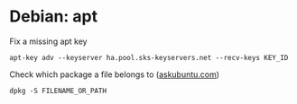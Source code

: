# Debian: apt

Fix a missing apt key
```
apt-key adv --keyserver ha.pool.sks-keyservers.net --recv-keys KEY_ID
```

Check which package a file belongs to
([askubuntu.com](https://askubuntu.com/a/482))
```
dpkg -S FILENAME_OR_PATH
```
